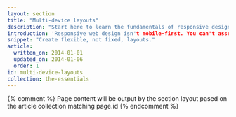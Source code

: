```yaml
---
layout: section
title: "Multi-device layouts"
description: "Start here to learn the fundamentals of responsive design. We've taken a show-and-code approach: showing how design principles look to your users and how to code them."
introduction: 'Responsive web design isn't mobile-first. You can't assume that your users will predominantly use mobile. Instead, create sites, apps, and experiences that scale well across all devices. Don't assume anything about your users; provide a great experience no matter what device they choose.'
snippet: "Create flexible, not fixed, layouts."
article:
  written_on: 2014-01-01
  updated_on: 2014-01-06
  order: 1
id: multi-device-layouts
collection: the-essentials
---
```


{% comment %}
Page content will be output by the section layout pased on the article collection matching page.id
{% endcomment %}
